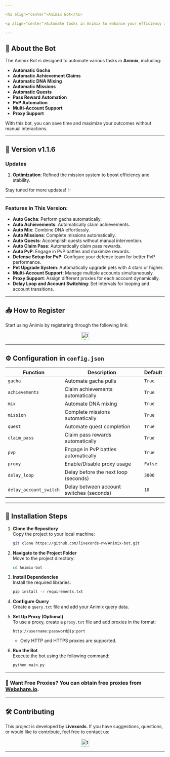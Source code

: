 ```yaml
---

<h1 align="center">Animix Bot</h1>

<p align="center">Automate tasks in Animix to enhance your efficiency and maximize your results!</p>

---
```


## 🚀 **About the Bot**

The Animix Bot is designed to automate various tasks in **Animix**, including:

- **Automatic Gacha**
- **Automatic Achievement Claims**
- **Automatic DNA Mixing**
- **Automatic Missions**
- **Automatic Quests**
- **Pass Reward Automation**
- **PvP Automation**
- **Multi-Account Support**
- **Proxy Support**

With this bot, you can save time and maximize your outcomes without manual interactions.

---

## 🌟 **Version v1.1.6**

### **Updates**

1. **Optimization**: Refined the mission system to boost efficiency and stability.

Stay tuned for more updates! ✨

---

### **Features in This Version**:

- **Auto Gacha**: Perform gacha automatically.
- **Auto Achievements**: Automatically claim achievements.
- **Auto Mix**: Combine DNA effortlessly.
- **Auto Missions**: Complete missions automatically.
- **Auto Quests**: Accomplish quests without manual intervention.
- **Auto Claim Pass**: Automatically claim pass rewards.
- **Auto PvP**: Engage in PvP battles and maximize rewards.
- **Defense Setup for PvP**: Configure your defense team for better PvP performance.
- **Pet Upgrade System**: Automatically upgrade pets with 4 stars or higher.
- **Multi-Account Support**: Manage multiple accounts simultaneously.
- **Proxy Support**: Assign different proxies for each account dynamically.
- **Delay Loop and Account Switching**: Set intervals for looping and account transitions.

---

## 📥 **How to Register**

Start using Animix by registering through the following link:

<div align="center">
  <a href="https://t.me/animix_game_bot?startapp=3lsLj56QYJx6" target="_blank">
    <img src="https://img.shields.io/static/v1?message=Animix&logo=telegram&label=&color=2CA5E0&logoColor=white&labelColor=&style=for-the-badge" height="25" alt="telegram logo" />
  </a>
</div>

---

## ⚙️ **Configuration in `config.json`**

| **Function**           | **Description**                          | **Default** |
| ---------------------- | ---------------------------------------- | ----------- |
| `gacha`                | Automate gacha pulls                     | `True`      |
| `achievements`         | Claim achievements automatically         | `True`      |
| `mix`                  | Automate DNA mixing                      | `True`      |
| `mission`              | Complete missions automatically          | `True`      |
| `quest`                | Automate quest completion                | `True`      |
| `claim_pass`           | Claim pass rewards automatically         | `True`      |
| `pvp`                  | Engage in PvP battles automatically      | `True`      |
| `proxy`                | Enable/Disable proxy usage               | `False`     |
| `delay_loop`           | Delay before the next loop (seconds)     | `3000`      |
| `delay_account_switch` | Delay between account switches (seconds) | `10`        |

---

## 📖 **Installation Steps**

1. **Clone the Repository**\
   Copy the project to your local machine:

   ```bash
   git clone https://github.com/livexords-nw/Animix-bot.git
   ```

2. **Navigate to the Project Folder**\
   Move to the project directory:

   ```bash
   cd Animix-bot
   ```

3. **Install Dependencies**\
   Install the required libraries:

   ```bash
   pip install -r requirements.txt
   ```

4. **Configure Query**\
   Create a `query.txt` file and add your Animix query data.

5. **Set Up Proxy (Optional)**\
   To use a proxy, create a `proxy.txt` file and add proxies in the format:

   ```
   http://username:password@ip:port
   ```
   - Only HTTP and HTTPS proxies are supported.

6. **Run the Bot**\
   Execute the bot using the following command:

   ```bash
   python main.py
   ```

---

### 🔹 Want Free Proxies? You can obtain free proxies from [Webshare.io](https://www.webshare.io/).

---

## 🛠️ **Contributing**

This project is developed by **Livexords**. If you have suggestions, questions, or would like to contribute, feel free to contact us:

<div align="center">
  <a href="https://t.me/livexordsscript" target="_blank">
    <img src="https://img.shields.io/static/v1?message=Livexords&logo=telegram&label=&color=2CA5E0&logoColor=white&labelColor=&style=for-the-badge" height="25" alt="telegram logo" />
  </a>
</div>

---